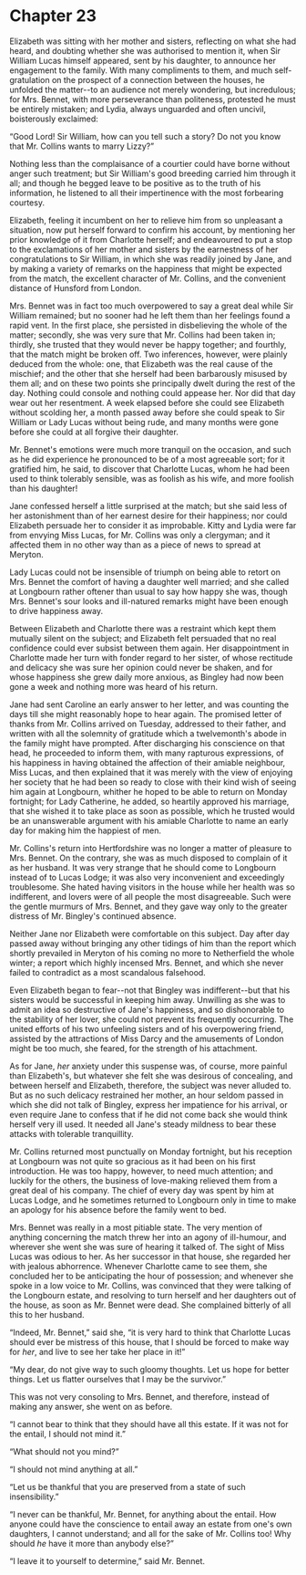 # Chapter 23


Elizabeth was sitting with her mother and sisters, reflecting on what
she had heard, and doubting whether she was authorised to mention
it, when Sir William Lucas himself appeared, sent by his daughter, to
announce her engagement to the family. With many compliments to them,
and much self-gratulation on the prospect of a connection between the
houses, he unfolded the matter--to an audience not merely wondering, but
incredulous; for Mrs. Bennet, with more perseverance than politeness,
protested he must be entirely mistaken; and Lydia, always unguarded and
often uncivil, boisterously exclaimed:

“Good Lord! Sir William, how can you tell such a story? Do not you know
that Mr. Collins wants to marry Lizzy?”

Nothing less than the complaisance of a courtier could have borne
without anger such treatment; but Sir William's good breeding carried
him through it all; and though he begged leave to be positive as to the
truth of his information, he listened to all their impertinence with the
most forbearing courtesy.

Elizabeth, feeling it incumbent on her to relieve him from so unpleasant
a situation, now put herself forward to confirm his account, by
mentioning her prior knowledge of it from Charlotte herself; and
endeavoured to put a stop to the exclamations of her mother and sisters
by the earnestness of her congratulations to Sir William, in which she
was readily joined by Jane, and by making a variety of remarks on the
happiness that might be expected from the match, the excellent character
of Mr. Collins, and the convenient distance of Hunsford from London.

Mrs. Bennet was in fact too much overpowered to say a great deal while
Sir William remained; but no sooner had he left them than her feelings
found a rapid vent. In the first place, she persisted in disbelieving
the whole of the matter; secondly, she was very sure that Mr. Collins
had been taken in; thirdly, she trusted that they would never be
happy together; and fourthly, that the match might be broken off. Two
inferences, however, were plainly deduced from the whole: one, that
Elizabeth was the real cause of the mischief; and the other that she
herself had been barbarously misused by them all; and on these two
points she principally dwelt during the rest of the day. Nothing could
console and nothing could appease her. Nor did that day wear out her
resentment. A week elapsed before she could see Elizabeth without
scolding her, a month passed away before she could speak to Sir William
or Lady Lucas without being rude, and many months were gone before she
could at all forgive their daughter.

Mr. Bennet's emotions were much more tranquil on the occasion, and such
as he did experience he pronounced to be of a most agreeable sort; for
it gratified him, he said, to discover that Charlotte Lucas, whom he had
been used to think tolerably sensible, was as foolish as his wife, and
more foolish than his daughter!

Jane confessed herself a little surprised at the match; but she said
less of her astonishment than of her earnest desire for their happiness;
nor could Elizabeth persuade her to consider it as improbable. Kitty
and Lydia were far from envying Miss Lucas, for Mr. Collins was only a
clergyman; and it affected them in no other way than as a piece of news
to spread at Meryton.

Lady Lucas could not be insensible of triumph on being able to retort
on Mrs. Bennet the comfort of having a daughter well married; and she
called at Longbourn rather oftener than usual to say how happy she was,
though Mrs. Bennet's sour looks and ill-natured remarks might have been
enough to drive happiness away.

Between Elizabeth and Charlotte there was a restraint which kept them
mutually silent on the subject; and Elizabeth felt persuaded that
no real confidence could ever subsist between them again. Her
disappointment in Charlotte made her turn with fonder regard to her
sister, of whose rectitude and delicacy she was sure her opinion could
never be shaken, and for whose happiness she grew daily more anxious,
as Bingley had now been gone a week and nothing more was heard of his
return.

Jane had sent Caroline an early answer to her letter, and was counting
the days till she might reasonably hope to hear again. The promised
letter of thanks from Mr. Collins arrived on Tuesday, addressed to
their father, and written with all the solemnity of gratitude which a
twelvemonth's abode in the family might have prompted. After discharging
his conscience on that head, he proceeded to inform them, with many
rapturous expressions, of his happiness in having obtained the affection
of their amiable neighbour, Miss Lucas, and then explained that it was
merely with the view of enjoying her society that he had been so ready
to close with their kind wish of seeing him again at Longbourn, whither
he hoped to be able to return on Monday fortnight; for Lady Catherine,
he added, so heartily approved his marriage, that she wished it to take
place as soon as possible, which he trusted would be an unanswerable
argument with his amiable Charlotte to name an early day for making him
the happiest of men.

Mr. Collins's return into Hertfordshire was no longer a matter of
pleasure to Mrs. Bennet. On the contrary, she was as much disposed to
complain of it as her husband. It was very strange that he should come
to Longbourn instead of to Lucas Lodge; it was also very inconvenient
and exceedingly troublesome. She hated having visitors in the house
while her health was so indifferent, and lovers were of all people the
most disagreeable. Such were the gentle murmurs of Mrs. Bennet, and
they gave way only to the greater distress of Mr. Bingley's continued
absence.

Neither Jane nor Elizabeth were comfortable on this subject. Day after
day passed away without bringing any other tidings of him than the
report which shortly prevailed in Meryton of his coming no more to
Netherfield the whole winter; a report which highly incensed Mrs.
Bennet, and which she never failed to contradict as a most scandalous
falsehood.

Even Elizabeth began to fear--not that Bingley was indifferent--but that
his sisters would be successful in keeping him away. Unwilling as
she was to admit an idea so destructive of Jane's happiness, and so
dishonorable to the stability of her lover, she could not prevent its
frequently occurring. The united efforts of his two unfeeling sisters
and of his overpowering friend, assisted by the attractions of Miss
Darcy and the amusements of London might be too much, she feared, for
the strength of his attachment.

As for Jane, _her_ anxiety under this suspense was, of course, more
painful than Elizabeth's, but whatever she felt she was desirous of
concealing, and between herself and Elizabeth, therefore, the subject
was never alluded to. But as no such delicacy restrained her mother,
an hour seldom passed in which she did not talk of Bingley, express her
impatience for his arrival, or even require Jane to confess that if he
did not come back she would think herself very ill used. It needed
all Jane's steady mildness to bear these attacks with tolerable
tranquillity.

Mr. Collins returned most punctually on Monday fortnight, but his
reception at Longbourn was not quite so gracious as it had been on his
first introduction. He was too happy, however, to need much attention;
and luckily for the others, the business of love-making relieved them
from a great deal of his company. The chief of every day was spent by
him at Lucas Lodge, and he sometimes returned to Longbourn only in time
to make an apology for his absence before the family went to bed.

Mrs. Bennet was really in a most pitiable state. The very mention of
anything concerning the match threw her into an agony of ill-humour,
and wherever she went she was sure of hearing it talked of. The sight
of Miss Lucas was odious to her. As her successor in that house, she
regarded her with jealous abhorrence. Whenever Charlotte came to see
them, she concluded her to be anticipating the hour of possession; and
whenever she spoke in a low voice to Mr. Collins, was convinced that
they were talking of the Longbourn estate, and resolving to turn herself
and her daughters out of the house, as soon as Mr. Bennet were dead. She
complained bitterly of all this to her husband.

“Indeed, Mr. Bennet,” said she, “it is very hard to think that Charlotte
Lucas should ever be mistress of this house, that I should be forced to
make way for _her_, and live to see her take her place in it!”

“My dear, do not give way to such gloomy thoughts. Let us hope for
better things. Let us flatter ourselves that I may be the survivor.”

This was not very consoling to Mrs. Bennet, and therefore, instead of
making any answer, she went on as before.

“I cannot bear to think that they should have all this estate. If it was
not for the entail, I should not mind it.”

“What should not you mind?”

“I should not mind anything at all.”

“Let us be thankful that you are preserved from a state of such
insensibility.”

“I never can be thankful, Mr. Bennet, for anything about the entail. How
anyone could have the conscience to entail away an estate from one's own
daughters, I cannot understand; and all for the sake of Mr. Collins too!
Why should _he_ have it more than anybody else?”

“I leave it to yourself to determine,” said Mr. Bennet.




